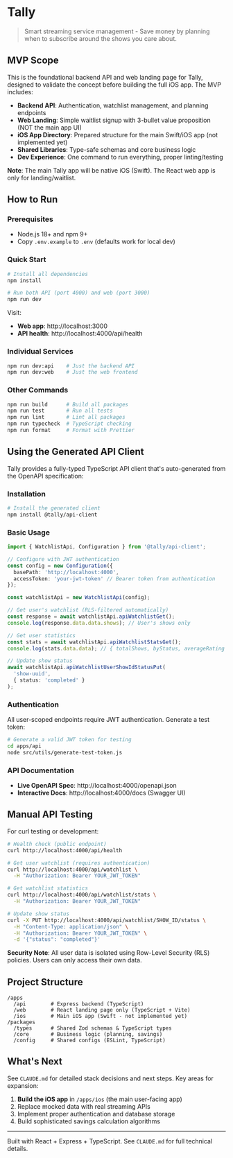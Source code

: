 # Tally

> Smart streaming service management - Save money by planning when to subscribe around the shows you care about.

## MVP Scope

This is the foundational backend API and web landing page for Tally, designed to validate the concept before building the full iOS app. The MVP includes:

- **Backend API**: Authentication, watchlist management, and planning endpoints
- **Web Landing**: Simple waitlist signup with 3-bullet value proposition (NOT the main app UI)
- **iOS App Directory**: Prepared structure for the main Swift/iOS app (not implemented yet)
- **Shared Libraries**: Type-safe schemas and core business logic
- **Dev Experience**: One command to run everything, proper linting/testing

**Note**: The main Tally app will be native iOS (Swift). The React web app is only for landing/waitlist.

## How to Run

### Prerequisites
- Node.js 18+ and npm 9+
- Copy `.env.example` to `.env` (defaults work for local dev)

### Quick Start
```bash
# Install all dependencies
npm install

# Run both API (port 4000) and web (port 3000)  
npm run dev
```

Visit:
- **Web app**: http://localhost:3000
- **API health**: http://localhost:4000/api/health

### Individual Services
```bash
npm run dev:api    # Just the backend API
npm run dev:web    # Just the web frontend
```

### Other Commands
```bash
npm run build      # Build all packages
npm run test       # Run all tests
npm run lint       # Lint all packages  
npm run typecheck  # TypeScript checking
npm run format     # Format with Prettier
```

## Using the Generated API Client

Tally provides a fully-typed TypeScript API client that's auto-generated from the OpenAPI specification:

### Installation
```bash
# Install the generated client
npm install @tally/api-client
```

### Basic Usage
```typescript
import { WatchlistApi, Configuration } from '@tally/api-client';

// Configure with JWT authentication
const config = new Configuration({
  basePath: 'http://localhost:4000',
  accessToken: 'your-jwt-token' // Bearer token from authentication
});

const watchlistApi = new WatchlistApi(config);

// Get user's watchlist (RLS-filtered automatically)
const response = await watchlistApi.apiWatchlistGet();
console.log(response.data.data.shows); // User's shows only

// Get user statistics
const stats = await watchlistApi.apiWatchlistStatsGet();
console.log(stats.data.data); // { totalShows, byStatus, averageRating }

// Update show status
await watchlistApi.apiWatchlistUserShowIdStatusPut(
  'show-uuid',
  { status: 'completed' }
);
```

### Authentication
All user-scoped endpoints require JWT authentication. Generate a test token:

```bash
# Generate a valid JWT token for testing
cd apps/api
node src/utils/generate-test-token.js
```

### API Documentation
- **Live OpenAPI Spec**: http://localhost:4000/openapi.json
- **Interactive Docs**: http://localhost:4000/docs (Swagger UI)

## Manual API Testing

For curl testing or development:

```bash
# Health check (public endpoint)
curl http://localhost:4000/api/health

# Get user watchlist (requires authentication)
curl http://localhost:4000/api/watchlist \
  -H "Authorization: Bearer YOUR_JWT_TOKEN"

# Get watchlist statistics
curl http://localhost:4000/api/watchlist/stats \
  -H "Authorization: Bearer YOUR_JWT_TOKEN"

# Update show status
curl -X PUT http://localhost:4000/api/watchlist/SHOW_ID/status \
  -H "Content-Type: application/json" \
  -H "Authorization: Bearer YOUR_JWT_TOKEN" \
  -d '{"status": "completed"}'
```

**Security Note**: All user data is isolated using Row-Level Security (RLS) policies. Users can only access their own data.

## Project Structure

```
/apps
  /api        # Express backend (TypeScript)
  /web        # React landing page only (TypeScript + Vite)
  /ios        # Main iOS app (Swift - not implemented yet)
/packages  
  /types      # Shared Zod schemas & TypeScript types
  /core       # Business logic (planning, savings)
  /config     # Shared configs (ESLint, TypeScript)
```

## What's Next

See `CLAUDE.md` for detailed stack decisions and next steps. Key areas for expansion:

1. **Build the iOS app** in `/apps/ios` (the main user-facing app)
2. Replace mocked data with real streaming APIs
3. Implement proper authentication and database storage  
4. Build sophisticated savings calculation algorithms

---

Built with React + Express + TypeScript. See `CLAUDE.md` for full technical details.